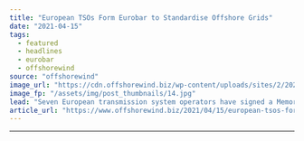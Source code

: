 ```yaml
---
title: "European TSOs Form Eurobar to Standardise Offshore Grids"
date: "2021-04-15"
tags: 
  - featured
  - headlines
  - eurobar
  - offshorewind
source: "offshorewind"
image_url: "https://cdn.offshorewind.biz/wp-content/uploads/sites/2/2021/04/15085503/European-TSOs-Form-Eurobar-to-Standardise-Offshore-Grids.jpg"
image_fp: "/assets/img/post_thumbnails/14.jpg"
lead: "Seven European transmission system operators have signed a Memorandum of Understanding for the launch"
article_url: "https://www.offshorewind.biz/2021/04/15/european-tsos-form-eurobar-to-standardise-offshore-grids/"
---
```


---
